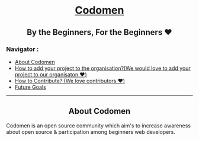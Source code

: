 <h1 align="center"><a href="https://github.com/codomen4community">Codomen</a></h1>

<h2 align="center"> By the Beginners, For the Beginners ❤️</h2>

<h3>Navigator :</h3>

- [About Codomen](#about_codomen)
- [How to add your project to the organisation?(We would love to add your project to our organisaton ❤️)](#how_to_add)
- [How to Contribute? (We love contributors ❤️)](#how_to_contribute)
- [Future Goals](#future_goals)

---

<h2 align="center">About Codomen</h2>

Codomen is an open source community which aim's to increase awareness about open source & participation among beginners web developers.
